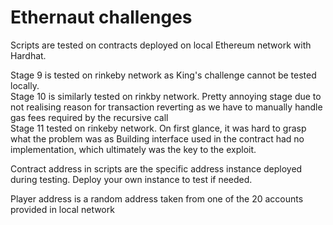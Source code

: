 # Ethernaut challenges

Scripts are tested on contracts deployed on local Ethereum network with Hardhat.

Stage 9 is tested on rinkeby network as King's challenge cannot be tested locally.  
Stage 10 is similarly tested on rinkby network. Pretty annoying stage due to not realising reason for transaction reverting as we have to manually handle gas fees required by the recursive call  
Stage 11 tested on rinkeby network. On first glance, it was hard to grasp what the problem was as Building interface used in the contract had no implementation, which ultimately was the key to the exploit.

Contract address in scripts are the specific address instance deployed during testing. Deploy your own instance to test if needed.

Player address is a random address taken from one of the 20 accounts provided in local network
